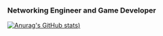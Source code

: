 ###  Networking Engineer and Game Developer
[![Anurag's GitHub stats](https://github-readme-stats.vercel.app/api?username=zikorano&show_icons=true&theme=tokyonight))](https://github.com/anuraghazra/github-readme-stats)
